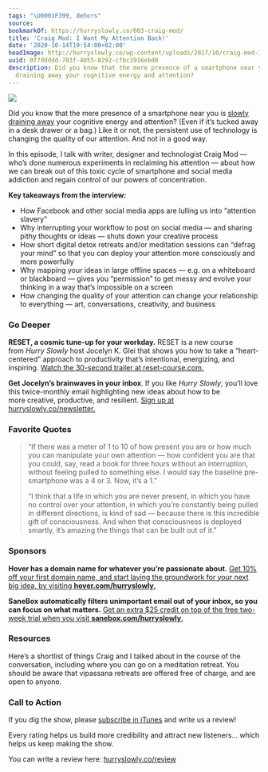 ```yaml
---
tags: "\U0001F399, dehors"
source:
bookmarkOf: https://hurryslowly.co/003-craig-mod/
title: 'Craig Mod: I Want My Attention Back!'
date: '2020-10-14T19:54:00+02:00'
headImage: http://hurryslowly.co/wp-content/uploads/2017/10/craig-mod-1200.jpg
uuid: 0f7ddddd-783f-4055-8292-cfbc1916ebd8
description: Did you know that the mere presence of a smartphone near you is slowly
  draining away your cognitive energy and attention?
---
```


![](https://hurryslowly.co/wp-content/uploads/2017/10/craig-mod-1200.jpg)

Did you know that the mere presence of a smartphone near you is [slowly draining away](https://www.sciencedaily.com/releases/2017/06/170623133039.htm) your cognitive energy and attention? (Even if it’s tucked away in a desk drawer or a bag.) Like it or not, the persistent use of technology is changing the quality of our attention. And not in a good way.

In this episode, I talk with writer, designer and technologist Craig Mod — who’s done numerous experiments in reclaiming his attention — about how we can break out of this toxic cycle of smartphone and social media addiction and regain control of our powers of concentration.

**Key takeaways from the interview:**

*   How Facebook and other social media apps are lulling us into “attention slavery”
*   Why interrupting your workflow to post on social media — and sharing pithy thoughts or ideas — shuts down your creative process
*   How short digital detox retreats and/or meditation sessions can “defrag your mind” so that you can deploy your attention more consciously and more powerfully
*   Why mapping your ideas in large offline spaces — e.g. on a whiteboard or blackboard — gives you “permission” to get messy and evolve your thinking in a way that’s impossible on a screen
*   How changing the quality of your attention can change your relationship to everything — art, conversations, creativity, and business

### Go Deeper

**RESET, a cosmic tune-up for your workday.** RESET is a new course from _Hurry Slowly_ host Jocelyn K. Glei that shows you how to take a “heart-centered” approach to productivity that’s intentional, energizing, and inspiring. [Watch the 30-second trailer at reset-course.com.](https://reset-course.com/)

**Get Jocelyn’s brainwaves in your inbox**. If you like _Hurry Slowly_, you’ll love this twice-monthly email highlighting new ideas about how to be more creative, productive, and resilient. [Sign up at hurryslowly.co/newsletter.](https://hurryslowly.co/newsletter/)

### Favorite Quotes

> “If there was a meter of 1 to 10 of how present you are or how much you can manipulate your own attention — how confident you are that you could, say, read a book for three hours without an interruption, without feeling pulled to something else. I would say the baseline pre-smartphone was a 4 or 3. Now, it’s a 1.”
> 
> “I think that a life in which you are never present, in which you have no control over your attention, in which you’re constantly being pulled in different directions, is kind of sad — because there is this incredible gift of consciousness. And when that consciousness is deployed smartly, it’s amazing the things that can be built out of it.”

### Sponsors

**Hover has a domain name for whatever you’re passionate about.** [Get 10% off your first domain name, and start laying the groundwork for your next big idea, by visiting **hover.com/hurryslowly**.](http://hover.com/hurryslowly.co)

**SaneBox automatically filters unimportant email out of your inbox, so you can focus on what matters.** [Get an extra $25 credit on top of the free two-week trial when you visit **sanebox.com/hurryslowly**.](http://sanebox.com/hurryslowly)

### Resources

Here’s a shortlist of things Craig and I talked about in the course of the conversation, including where you can go on a meditation retreat. You should be aware that vipassana retreats are offered free of charge, and are open to anyone.

### Call to Action

If you dig the show, please [subscribe in iTunes](https://itunes.apple.com/us/podcast/hurry-slowly/id1272852250?mt=2&ls=1) and write us a review!

Every rating helps us build more credibility and attract new listeners… which helps us keep making the show.

You can write a review here: [hurryslowly.co/review](https://hurryslowly.co/review)